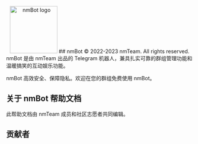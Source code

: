 <center>
<!-- 图片 -->
<img src="https://websiteres.nmteam.xyz/producticon/nmBot/logo@128.png" width="128" height="128" alt="nmBot logo" />  
## nmBot  
© 2022-2023 nmTeam. All rights reserved.  
</center>
nmBot 是由 nmTeam 出品的 Telegram 机器人，兼具扎实可靠的群组管理功能和温暖搞笑的互动娱乐功能。  

nmBot 高效安全、保障隐私。欢迎在您的群组免费使用 nmBot。  

## 关于 nmBot 帮助文档

此帮助文档由 nmTeam 成员和社区志愿者共同编辑。

## 贡献者
<style>
    #contributors {
        display: flex;
        flex-wrap: wrap;
    }
    .contributor {
        display: flex;
        flex-direction: row;
        align-items: center;
        margin: 1rem 1rem 1rem 0;
    }
    .contributor img {
        width: 2rem;
        height: 2rem;
        border-radius: 50%;
        margin-right: 0.5rem;
    }
    .contributor span {
        font-size: 1.2em;
        color: #000;
    }
</style>
<div id="contributors"></div>
<script>
    var xmlhttp = new XMLHttpRequest();
    xmlhttp.open("GET","https://api.github.com/repos/nm-Team/nmBot-Telegram-Doc/contributors",true);
    xmlhttp.onreadystatechange = function() {
        if (xmlhttp.readyState == 4 && xmlhttp.status == 200) {
            var contributors = JSON.parse(xmlhttp.responseText);
            var contributorsDiv = document.getElementById("contributors");
            for (var i = 0; i < contributors.length; i++) {
                var contributor = contributors[i];
                var contributorDiv = document.createElement("div");
                contributorDiv.innerHTML = '<a class="contributor" href="' + contributor.html_url + '" target="_blank"><img src="' + contributor.avatar_url + '" alt="' + contributor.login + '" /><span>'+contributor.login+'</span></a>';
                contributorsDiv.appendChild(contributorDiv);
            }
        }
    }
    xmlhttp.send();
</script>